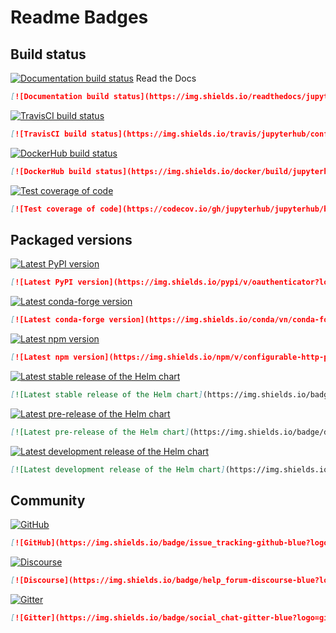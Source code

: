 # Readme Badges

## Build status

[![Documentation build status](https://img.shields.io/readthedocs/jupyterhub?logo=read-the-docs)](https://jupyterhub.readthedocs.org/en/latest/) Read the Docs
```markdown
[![Documentation build status](https://img.shields.io/readthedocs/jupyterhub?logo=read-the-docs)](https://jupyterhub.readthedocs.org/en/latest/)
```


[![TravisCI build status](https://img.shields.io/travis/jupyterhub/configurable-http-proxy/master?logo=travis)](https://travis-ci.org/jupyterhub/configurable-http-proxy)
```markdown
[![TravisCI build status](https://img.shields.io/travis/jupyterhub/configurable-http-proxy/master?logo=travis)](https://travis-ci.org/jupyterhub/configurable-http-proxy)
```


[![DockerHub build status](https://img.shields.io/docker/build/jupyterhub/configurable-http-proxy?logo=docker&label=build)](https://hub.docker.com/r/jupyterhub/configurable-http-proxy/tags)
```markdown
[![DockerHub build status](https://img.shields.io/docker/build/jupyterhub/configurable-http-proxy?logo=docker&label=build)](https://hub.docker.com/r/jupyterhub/configurable-http-proxy/tags)
```


[![Test coverage of code](https://codecov.io/gh/jupyterhub/jupyterhub/branch/master/graph/badge.svg)](https://codecov.io/gh/jupyterhub/jupyterhub)
```markdown
[![Test coverage of code](https://codecov.io/gh/jupyterhub/jupyterhub/branch/master/graph/badge.svg)](https://codecov.io/gh/jupyterhub/jupyterhub)
```



## Packaged versions

[![Latest PyPI version](https://img.shields.io/pypi/v/oauthenticator?logo=pypi)](https://pypi.python.org/pypi/oauthenticator)
```markdown
[![Latest PyPI version](https://img.shields.io/pypi/v/oauthenticator?logo=pypi)](https://pypi.python.org/pypi/oauthenticator)
```


[![Latest conda-forge version](https://img.shields.io/conda/vn/conda-forge/oauthenticator?logo=conda-forge)](https://www.npmjs.com/package/oauthenticator)
```markdown
[![Latest conda-forge version](https://img.shields.io/conda/vn/conda-forge/oauthenticator?logo=conda-forge)](https://www.npmjs.com/package/oauthenticator)
```


[![Latest npm version](https://img.shields.io/npm/v/configurable-http-proxy?logo=npm)](https://www.npmjs.com/package/configurable-http-proxy)
```markdown
[![Latest npm version](https://img.shields.io/npm/v/configurable-http-proxy?logo=npm)](https://www.npmjs.com/package/configurable-http-proxy)
```


[![Latest stable release of the Helm chart](https://img.shields.io/badge/dynamic/json.svg?label=stable&url=https://jupyterhub.github.io/helm-chart/info.json&query=$.jupyterhub.stable&colorB=orange&logo=helm)](https://jupyterhub.github.io/helm-chart/)
```markdown
[![Latest stable release of the Helm chart](https://img.shields.io/badge/dynamic/json.svg?label=stable&url=https://jupyterhub.github.io/helm-chart/info.json&
```


[![Latest pre-release of the Helm chart](https://img.shields.io/badge/dynamic/json.svg?label=pre&url=https://jupyterhub.github.io/helm-chart/info.json&query=$.jupyterhub.pre&colorB=orange&logo=helm)](https://jupyterhub.github.io/helm-chart/)
```markdown
[![Latest pre-release of the Helm chart](https://img.shields.io/badge/dynamic/json.svg?label=pre&url=https://jupyterhub.github.io/helm-chart/info.json&query=$.jupyterhub.pre&
```


[![Latest development release of the Helm chart](https://img.shields.io/badge/dynamic/json.svg?label=dev&url=https://jupyterhub.github.io/helm-chart/info.json&query=$.jupyterhub.latest&colorB=orange&logo=helm)](https://jupyterhub.github.io/helm-chart/)
```markdown
[![Latest development release of the Helm chart](https://img.shields.io/badge/dynamic/json.svg?label=dev&url=https://jupyterhub.github.io/helm-chart/info.json&
```


## Community

[![GitHub](https://img.shields.io/badge/issue_tracking-github-blue?logo=github)](https://github.com/jupyterhub/zero-to-jupyterhub-k8s/issues)
```markdown
[![GitHub](https://img.shields.io/badge/issue_tracking-github-blue?logo=github)](https://github.com/jupyterhub/zero-to-jupyterhub-k8s/issues)
```


[![Discourse](https://img.shields.io/badge/help_forum-discourse-blue?logo=discourse)](https://discourse.jupyter.org/c/jupyterhub)
```markdown
[![Discourse](https://img.shields.io/badge/help_forum-discourse-blue?logo=discourse)](https://discourse.jupyter.org/c/jupyterhub)
```


[![Gitter](https://img.shields.io/badge/social_chat-gitter-blue?logo=gitter)](https://gitter.im/jupyterhub/jupyterhub)
```markdown
[![Gitter](https://img.shields.io/badge/social_chat-gitter-blue?logo=gitter)](https://gitter.im/jupyterhub/jupyterhub)
```
